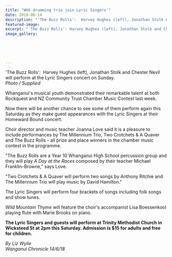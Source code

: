 ```yaml
---
title: "WHS drumming trio join Lyric Singers'"
date: 2018-06-14
description: "'The Buzz Rolls':  Harvey Hughes (left), Jonathan Stolk & Chester Nevil will perform at the Lyric Singers concert on Sunday..."
featured-image: 
excerpt: "'The Buzz Rolls': Harvey Hughes (left), Jonathan Stolk and Chester Nevil will perform at the Lyric Singers concert on Sunday."
image_gallery:
    
    
    
    
    
---
```


<p><span>'The Buzz Rolls':&nbsp; Harvey Hughes (left), Jonathan Stolk and Chester Nevil will perform at the Lyric Singers concert on Sunday. <br /><em>Photo / Supplied</em></span></p>
<p class="element element-paragraph">Whanganui's musical youth demonstrated their remarkable talent at both Rockquest and NZ Community Trust Chamber Music Contest last week.</p>
<p class="element element-paragraph">Now there will be another chance to see some of them perform again this Saturday as they make guest appearances with the Lyric Singers at their Homeward Bound concert.</p>
<p class="element element-paragraph">Choir director and music teacher Joanna Love said it is a pleasure to include performances by The Millennium Trio, Two Crotchets &amp; A Quaver and The Buzz Rolls - all prize and place winners in the chamber music contest in the programme.</p>
<p class="element element-paragraph">"The Buzz Rolls are a Year 10 Whanganui High School percussion group and they will play&nbsp;<em>A Day at the Races</em>&nbsp;composed by their teacher Michael Franklin-Browne," says Love.</p>
<p class="element element-paragraph">"Two Crotchets &amp; A Quaver will perform two songs by Anthony Ritchie and The Millennium Trio will play music by David Hamilton."</p>
<p class="element element-paragraph">The Lyric Singers will perform four brackets of songs including folk songs and show tunes.</p>
<p class="element element-paragraph"><em>Wild Mountain Thyme</em>&nbsp;will feature the choir's accompanist Lisa Boessenkool playing flute with Marie Brooks on piano.</p>
<p class="element element-paragraph"><strong>The Lyric Singers and guests will perform at Trinity Methodist Church in Wicksteed St at 2pm this Saturday. Admission is $15 for adults and free for children.</strong></p>
<p><span><em>By Liz Wylie<br />Wanganui Chronicle 14/6/18</em></span></p>

